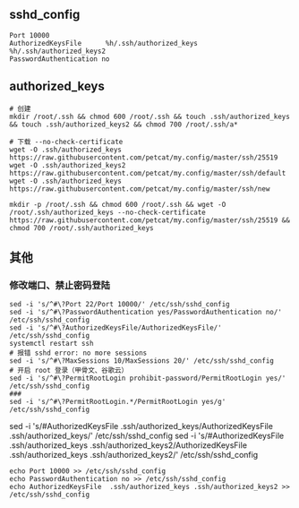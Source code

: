 ## sshd_config
```
Port 10000      
AuthorizedKeysFile      %h/.ssh/authorized_keys  %h/.ssh/authorized_keys2      
PasswordAuthentication no  
```
## authorized_keys

```
# 创建
mkdir /root/.ssh && chmod 600 /root/.ssh && touch .ssh/authorized_keys && touch .ssh/authorized_keys2 && chmod 700 /root/.ssh/a*  
 
# 下载 --no-check-certificate
wget -O .ssh/authorized_keys https://raw.githubusercontent.com/petcat/my.config/master/ssh/25519
wget -O .ssh/authorized_keys2 https://raw.githubusercontent.com/petcat/my.config/master/ssh/default
wget -O .ssh/authorized_keys https://raw.githubusercontent.com/petcat/my.config/master/ssh/new
```

```
mkdir -p /root/.ssh && chmod 600 /root/.ssh && wget -O /root/.ssh/authorized_keys --no-check-certificate https://raw.githubusercontent.com/petcat/my.config/master/ssh/25519 && chmod 700 /root/.ssh/authorized_keys
```

## 其他    
### 修改端口、禁止密码登陆   
```
sed -i 's/^#\?Port 22/Port 10000/' /etc/ssh/sshd_config
sed -i 's/^#\?PasswordAuthentication yes/PasswordAuthentication no/' /etc/ssh/sshd_config 
sed -i 's/^#\?AuthorizedKeysFile/AuthorizedKeysFile/' /etc/ssh/sshd_config 
systemctl restart ssh
# 报错 sshd error: no more sessions
sed -i 's/^#\?MaxSessions 10/MaxSessions 20/' /etc/ssh/sshd_config
# 开启 root 登录（甲骨文、谷歌云）
sed -i 's/^#\?PermitRootLogin prohibit-password/PermitRootLogin yes/' /etc/ssh/sshd_config
###
sed -i 's/^#\?PermitRootLogin.*/PermitRootLogin yes/g' /etc/ssh/sshd_config
```
sed -i 's/#AuthorizedKeysFile .ssh/authorized_keys/AuthorizedKeysFile .ssh/authorized_keys/' /etc/ssh/sshd_config
sed -i 's/#AuthorizedKeysFile .ssh/authorized_keys .ssh/authorized_keys2/AuthorizedKeysFile .ssh/authorized_keys .ssh/authorized_keys2/' /etc/ssh/sshd_config

```
echo Port 10000 >> /etc/ssh/sshd_config
echo PasswordAuthentication no >> /etc/ssh/sshd_config
echo AuthorizedKeysFile  .ssh/authorized_keys .ssh/authorized_keys2 >> /etc/ssh/sshd_config
```
